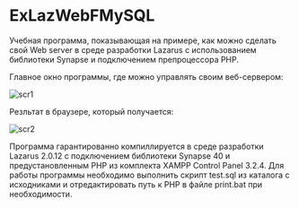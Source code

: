 # ExLazWebFMySQL

Учебная программа, показывающая на примере, как можно сделать свой Web server в среде разработки Lazarus с использованием библиотеки Synapse и подключением препроцессора PHP.

Главное окно программы, где можно управлять своим веб-сервером:

![scr1](https://user-images.githubusercontent.com/10297748/159930651-bba27bb0-3753-4126-9657-2082a43ffb93.png)

Резльтат в браузере, который получается:

![scr2](https://user-images.githubusercontent.com/10297748/159930903-0414bccd-eb22-4f0e-a5fa-41020514b909.png)

Программа гарантированно компиллируется в среде разработки Lazarus 2.0.12 с подключением библиотеки Synapse 40 и предустановленным PHP из комплекта XAMPP Control Panel 3.2.4. Для работы программы необходимо выполнить скрипт test.sql из каталога с исходниками и отредактировать путь к PHP в файле print.bat при необходимости.
